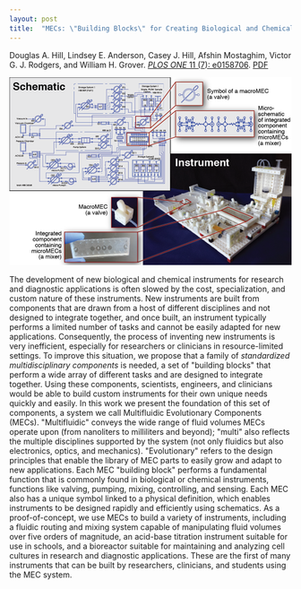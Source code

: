 ```yaml
---
layout: post
title:  "MECs: \"Building Blocks\" for Creating Biological and Chemical Instruments"
---
```


Douglas A. Hill, Lindsey E. Anderson, Casey J. Hill, Afshin Mostaghim, Victor G. J. Rodgers, and William H. Grover.  [*PLOS ONE* 11 (7): e0158706](http://journals.plos.org/plosone/article?id=10.1371/journal.pone.0158706).  [PDF](/assets/mec.pdf)

<img src="/assets/MEC_fig1.png">

The development of new biological and chemical instruments for research and diagnostic applications is often slowed by the cost, specialization, and custom nature of these instruments.  New instruments are built from components that are drawn from a host of different disciplines and not designed to integrate together, and once built, an instrument typically performs a limited number of tasks and cannot be easily adapted for new applications. Consequently, the process of inventing new instruments is very inefficient, especially for researchers or clinicians in resource-limited settings.  To improve this situation, we propose that a family of *standardized multidisciplinary components* is needed, a set of "building blocks" that perform a wide array of different tasks and are designed to integrate together.  Using these components, scientists, engineers, and clinicians would be able to build custom instruments for their own unique needs quickly and easily.  In this work we present the foundation of this set of components, a system we call Multifluidic Evolutionary Components (MECs).  "Multifluidic" conveys the wide range of fluid volumes MECs operate upon (from nanoliters to milliliters and beyond); "multi" also reflects the multiple disciplines supported by the system (not only fluidics but also electronics, optics, and mechanics). "Evolutionary" refers to the design principles that enable the library of MEC parts to easily grow and adapt to new applications.  Each MEC "building block" performs a fundamental function that is commonly found in biological or chemical instruments, functions like valving, pumping, mixing, controlling, and sensing.  Each MEC also has a unique symbol linked to a physical definition, which enables instruments to be designed rapidly and efficiently using schematics.  As a proof-of-concept, we use MECs to build a variety of instruments, including a fluidic routing and mixing system capable of manipulating fluid volumes over five orders of magnitude, an acid-base titration instrument suitable for use in schools, and a bioreactor suitable for maintaining and analyzing cell cultures in research and diagnostic applications.  These are the first of many instruments that can be built by researchers, clinicians, and students using the MEC system.

<div data-badge-popover="right" data-badge-type="2" data-doi="10.1371/journal.pone.0158706" class="altmetric-embed"></div>  <span class="__dimensions_badge_embed__" data-doi="10.1371/journal.pone.0158706" data-style="small_rectangle"></span><script async src="https://badge.dimensions.ai/badge.js" charset="utf-8"></script>
